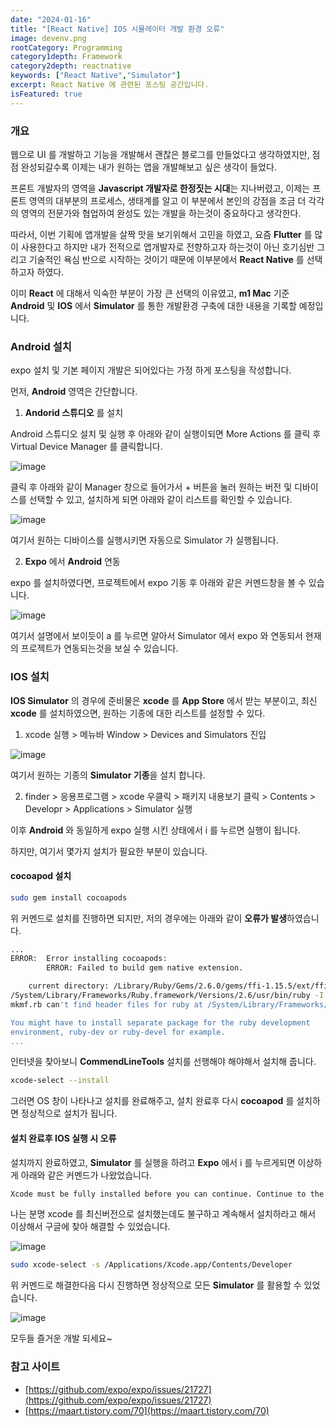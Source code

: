 ```yaml
---
date: "2024-01-16"
title: "[React Native] IOS 시뮬레이터 개발 환경 오류"
image: devenv.png
rootCategory: Programming
category1depth: Framework
category2depth: reactnative
keywords: ["React Native","Simulator"]
excerpt: React Native 에 관련된 포스팅 공간입니다.
isFeatured: true
---
```



### 개요

웹으로 UI 를 개발하고 기능을 개발해서 괜찮은 블로그를 만들었다고 생각하였지만, 점점 완성되갈수록 이제는 내가 원하는 앱을 개발해보고 싶은 생각이 들었다.

프론트 개발자의 영역을 **Javascript 개발자로 한정짓는 시대**는 지나버렸고, 이제는 프론트 영역의 대부분의 프로세스, 생태계를 알고 이 부분에서 본인의 강점을 조금 더 각각의 영역의 전문가와 협업하여 완성도 있는 개발을 하는것이 중요하다고 생각한다.

따라서, 이번 기획에 앱개발을 살짝 맛을 보기위해서 고민을 하였고, 요즘 **Flutter** 를 많이 사용한다고 하지만 내가 전적으로 앱개발자로 전향하고자 하는것이 아닌 호기심반 그리고 기술적인 욕심 반으로 시작하는 것이기 때문에 이부분에서 **React Native** 를 선택하고자 하였다.

이미 **React** 에 대해서 익숙한 부분이 가장 큰 선택의 이유였고, **m1 Mac** 기준 **Android** 및 **IOS** 에서 **Simulator** 를 통한 개발환경 구축에 대한 내용을 기록할 예정입니다.

### Android 설치

expo 설치 및 기본 페이지 개발은 되어있다는 가정 하게 포스팅을 작성합니다.

먼저, **Android** 영역은 간단합니다.

1. **Andorid 스튜디오** 를 설치

Android 스튜디오 설치 및 실행 후 아래와 같이 실행이되면 More Actions 를 클릭 후 Virtual Device Manager 를 클릭합니다.

![image](https://github.com/jjou33/next-hippo-blog/assets/56063287/b02c22c6-fd61-45c3-b501-8bd69f9b9894)

클릭 후 아래와 같이 Manager 창으로 들어가서 + 버튼을 눌러 원하는 버전 및 디바이스를 선택할 수 있고, 설치하게 되면 아래와 같이 리스트를 확인할 수 있습니다.

![image](https://github.com/jjou33/next-hippo-blog/assets/56063287/3af77f97-0e65-4e42-86ec-e3b9a9b7b51c)

여기서 원하는 디바이스를 실행시키면 자동으로 Simulator 가 실행됩니다.

2. **Expo** 에서 **Android** 연동

expo 를 설치하였다면, 프로젝트에서 expo 기동 후 아래와 같은 커멘드창을 볼 수 있습니다.

![image](https://github.com/jjou33/next-hippo-blog/assets/56063287/c5c2909a-66a2-44d8-9360-5a4b0a444565)

여기서 설명에서 보이듯이 a 를 누르면 알아서 Simulator 에서 expo 와 연동되서 현재의 프로젝트가 연동되는것을 보실 수 있습니다.

### IOS 설치

**IOS Simulator** 의 경우에 준비물은 **xcode** 를 **App Store** 에서 받는 부분이고, 최신 **xcode** 를 설치하였으면, 원하는 기종에 대한 리스트를 설정할 수 있다.

1. xcode 실행 > 메뉴바 Window > Devices and Simulators 진입

![image](https://github.com/jjou33/next-hippo-blog/assets/56063287/856557f0-3918-4f8f-b764-85f5ca1ca5a5)

여기서 원하는 기종의 **Simulator 기종**을 설치 합니다.

2. finder > 응용프로그램 > xcode 우클릭 > 패키지 내용보기 클릭 > Contents > Developr > Applications > Simulator 실행

이후 **Android** 와 동일하게 expo 실행 시킨 상태에서 i 를 누르면 실행이 됩니다.

하지만, 여기서 몇가지 설치가 필요한 부분이 있습니다.

#### cocoapod 설치

```bash
sudo gem install cocoapods
```

위 커멘드로 설치를 진행하면 되지만, 저의 경우에는 아래와 같이 **오류가 발생**하였습니다.

```bash
...
ERROR:  Error installing cocoapods:
        ERROR: Failed to build gem native extension.

    current directory: /Library/Ruby/Gems/2.6.0/gems/ffi-1.15.5/ext/ffi_c
/System/Library/Frameworks/Ruby.framework/Versions/2.6/usr/bin/ruby -I /System/Library/Frameworks/Ruby.framework/Versions/2.6/usr/lib/ruby/2.6.0 -r ./siteconf20240116-36652-1gpt2lx.rb extconf.rb
mkmf.rb can't find header files for ruby at /System/Library/Frameworks/Ruby.framework/Versions/2.6/usr/lib/ruby/include/ruby.h

You might have to install separate package for the ruby development
environment, ruby-dev or ruby-devel for example.
...
```

인터넷을 찾아보니 **CommendLineTools** 설치를 선행해야 해야해서 설치해 줍니다.

```bash
xcode-select --install
```
그러면 OS 창이 나타나고 설치를 완료해주고, 설치 완료후 다시 **cocoapod** 를 설치하면 정상적으로 설치가 됩니다.

#### 설치 완료후 IOS 실행 시 오류

설치까지 완료하였고, **Simulator** 를 실행을 하려고 **Expo** 에서 i 를 누르게되면 이상하게 아래와 같은 커멘드가 나왔었습니다.

```bash
Xcode must be fully installed before you can continue. Continue to the App Store?
```

나는 분명 xcode 를 최신버전으로 설치했는데도 불구하고 계속해서 설치하라고 해서 이상해서 구글에 찾아 해결할 수 있었습니다.

![image](https://github.com/jjou33/next-hippo-blog/assets/56063287/c5321946-18a1-4617-b669-3feb2aa854eb)

```bash
sudo xcode-select -s /Applications/Xcode.app/Contents/Developer
```

위 커멘드로 해결한다음 다시 진행하면 정상적으로 모든 **Simulator** 를 활용할 수 있었습니다.

![image](https://github.com/jjou33/next-hippo-blog/assets/56063287/f08826fa-84b8-453e-b137-22ea80414261)

모두들 즐거운 개발 되세요~

### 참고 사이트
- [https://github.com/expo/expo/issues/21727](https://github.com/expo/expo/issues/21727)
- [https://maart.tistory.com/70](https://maart.tistory.com/70)
